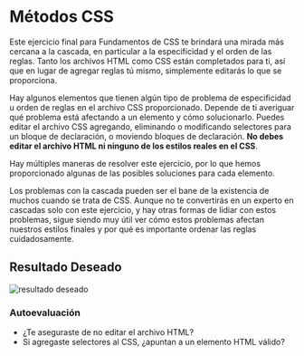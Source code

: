 # Métodos CSS

Este ejercicio final para Fundamentos de CSS te brindará una mirada más cercana a la cascada, en particular a la especificidad y el orden de las reglas. Tanto los archivos HTML como CSS están completados para ti, así que en lugar de agregar reglas tú mismo, simplemente editarás lo que se proporciona.

Hay algunos elementos que tienen algún tipo de problema de especificidad u orden de reglas en el archivo CSS proporcionado. Depende de ti averiguar qué problema está afectando a un elemento y cómo solucionarlo. Puedes editar el archivo CSS agregando, eliminando o modificando selectores para un bloque de declaración, o moviendo bloques de declaración. **No debes editar el archivo HTML ni ninguno de los estilos reales en el CSS**.

Hay múltiples maneras de resolver este ejercicio, por lo que hemos proporcionado algunas de las posibles soluciones para cada elemento.

Los problemas con la cascada pueden ser el bane de la existencia de muchos cuando se trata de CSS. Aunque no te convertirás en un experto en cascadas solo con este ejercicio, y hay otras formas de lidiar con estos problemas, sigue siendo muy útil ver cómo estos problemas afectan nuestros estilos finales y por qué es importante ordenar las reglas cuidadosamente.

## Resultado Deseado

![resultado deseado](./desired-outcome.png)

### Autoevaluación

- ¿Te aseguraste de no editar el archivo HTML?
- Si agregaste selectores al CSS, ¿apuntan a un elemento HTML válido?